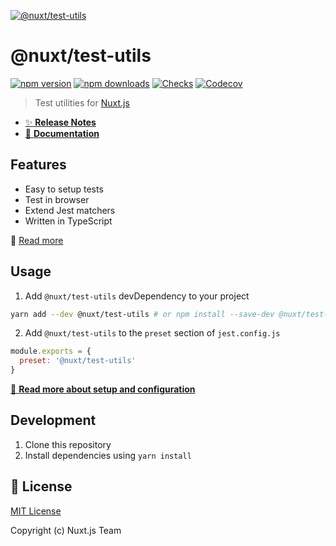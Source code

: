 [![@nuxt/test-utils](https://test-utils.nuxtjs.org/preview.svg)](https://test-utils.nuxtjs.org)

# @nuxt/test-utils

[![npm version][npm-version-src]][npm-version-href]
[![npm downloads][npm-downloads-src]][npm-downloads-href]
[![Checks][checks-src]][checks-href]
[![Codecov][codecov-src]][codecov-href]

> Test utilities for [Nuxt.js](https://nuxtjs.org)

- [✨ **Release Notes**](./CHANGELOG.md)
- [📖 **Documentation**](https://test-utils.nuxtjs.org)

## Features

- Easy to setup tests
- Test in browser
- Extend Jest matchers
- Written in TypeScript

📖 [Read more](https://test-utils.nuxtjs.org)

## Usage

1. Add `@nuxt/test-utils` devDependency to your project

```bash
yarn add --dev @nuxt/test-utils # or npm install --save-dev @nuxt/test-utils
```

2. Add `@nuxt/test-utils` to the `preset` section of `jest.config.js`

```js
module.exports = {
  preset: '@nuxt/test-utils'
}
```

[📖 **Read more about setup and configuration**](https://test-utils.nuxtjs.org/api-reference/setup)

## Development

1. Clone this repository
2. Install dependencies using `yarn install`

## 📑 License

[MIT License](./LICENSE)

Copyright (c) Nuxt.js Team

<!-- Badges -->
[npm-version-src]: https://flat.badgen.net/npm/v/@nuxt/test-utils
[npm-version-href]: https://npmjs.com/package/@nuxt/test-utils
[npm-downloads-src]: https://flat.badgen.net/npm/dm/@nuxt/test-utils
[npm-downloads-href]: https://npmjs.com/package/@nuxt/test-utils
[checks-src]: https://flat.badgen.net/github/checks/nuxt/test-utils/main
[checks-href]: https://github.com/nuxt/test-utils/actions
[codecov-src]: https://flat.badgen.net/codecov/c/github/nuxt/test-utils
[codecov-href]: https://codecov.io/gh/nuxt/test-utils

